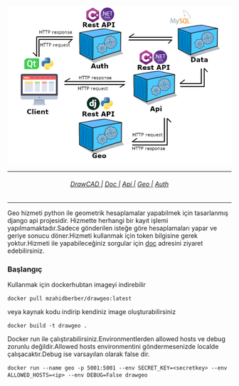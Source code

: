 <img src="drawcad.png">
<hr>
<h6 align="center">
  <a href="https://drawprogram.org/">DrawCAD |</a>
  <a href="https://drawprogram.org/Home/DrawCAD">Doc |</a>
  <a href="https://drawprogram.org/Home/DrawApi">Api |</a>
  <a href="https://drawprogram.org/Home/DrawGeo">Geo |</a>
  <a href="https://drawprogram.org/Home/DrawAuth">Auth</a>
</h6>

<hr>

<p>
Geo hizmeti python ile geometrik hesaplamalar yapabilmek için tasarlanmış django api projesidir. Hizmette herhangi bir kayıt işlemi yapılmamaktadır.Sadece gönderilen isteğe göre hesaplamaları yapar ve geriye sonucu döner.Hizmeti kullanmak için token bilgisine gerek yoktur.Hizmeti ile yapabileceğiniz sorgular için <a href="https://drawprogram.org/Home/DrawGeo">doc</a> adresini ziyaret edebilirsiniz.
</p>
<h3>Başlangıç</h3>
<p>Kullanmak için dockerhubtan imageyi indirebilir</p>

```
docker pull mzahidberber/drawgeo:latest
```

<p>veya kaynak kodu indirip kendiniz image oluşturabilirsiniz</p>

```
docker build -t drawgeo .
```

<p>
Docker run ile çalıştırabilirsiniz.Environmentlerden allowed hosts ve debug zorunlu değildir.Allowed hosts environmentini göndermesenizde localde çalışacaktır.Debug ise varsayılan olarak false dir.
</p>

```
docker run --name geo -p 5001:5001 --env SECRET_KEY=<secretkey> --env ALLOWED_HOSTS=<ip> --env DEBUG=False drawgeo
```



